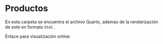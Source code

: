 # Productos

En esta carpeta se encuentra el archivo Quarto, además de la renderización de este en formato `html` .

Enlace para visualización online:
